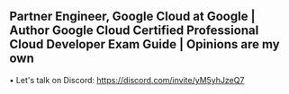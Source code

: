 ## Partner Engineer, Google Cloud at Google | Author Google Cloud Certified Professional Cloud Developer Exam Guide | Opinions are my own

• Let's talk on Discord: https://discord.com/invite/yM5yhJzeQ7

